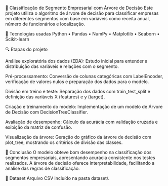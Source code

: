 🌳 Classificação de Segmento Empresarial com Árvore de Decisão
Este projeto utiliza o algoritmo de árvore de decisão para classificar empresas em diferentes segmentos com base em variáveis como receita anual, número de funcionários e localização.

🧪 Tecnologias usadas
Python • Pandas • NumPy • Matplotlib • Seaborn • Scikit-learn

🔍 Etapas do projeto

Análise exploratória dos dados (EDA): Estudo inicial para entender a distribuição das variáveis e relações com o segmento.

Pré-processamento: Conversão de colunas categóricas com LabelEncoder, verificação de valores nulos e preparação dos dados para o modelo.

Divisão em treino e teste: Separação dos dados com train_test_split e definição das variáveis X (features) e y (target).

Criação e treinamento do modelo: Implementação de um modelo de Árvore de Decisão com DecisionTreeClassifier.

Avaliação de desempenho: Cálculo da acurácia com validação cruzada e exibição da matriz de confusão.

Visualização da árvore: Geração do gráfico da árvore de decisão com plot_tree, mostrando os critérios de divisão das classes.

📌 Conclusão
O modelo obteve bom desempenho na classificação dos segmentos empresariais, apresentando acurácia consistente nos testes realizados. A árvore de decisão oferece interpretabilidade, facilitando a análise das regras de classificação.

📁 Dataset
Arquivo CSV incluído na pasta dataset/.
